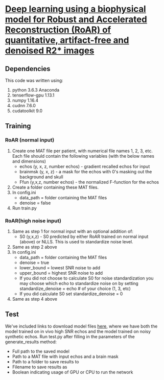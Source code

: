 # [Deep learning using a biophysical model for Robust and Accelerated Reconstruction (RoAR) of quantitative, artifact-free and denoised R2* images](https://arxiv.org/abs/1912.07087)

## Dependencies
This code was written using:

1. python 3.6.3 Anaconda
2. tenserflow-gpu 1.13.1
3. numpy 1.16.4
4. cudnn 7.6.0
5. cudatoolkit 9.0

## Training
### RoAR (normal input)
1. Create one MAT file per patient, with numerical file names 1, 2, 3, etc. Each file should contain the following variables (with the below names and dimensions)
      * echos (y, x, z, number echos) - gradient recalled echos for input
      * brainmsk (y, x, z) - a mask for the echos with 0's masking out the background and skull
      * Ffun (y,x,z, number echos) - the normalized F-function for the echos
2. Create a folder containing these MAT files.
3. In config.ini
      * data_path = folder containing the MAT files
      * denoise = false
4. Run train.py
### RoAR(high noise input)
1. Same as step 1 for normal input with an optional addition of:
      * S0 (y,x,z) - S0 predicted by either RoAR trained on normal input (above) or NLLS. This is used to standardize noise level.
2. Same as step 2 above
3. In config.ini
      * data_path = folder containing the MAT files
      * denoise = true
      * lower_bound = lowest SNR noise to add
      * upper_bound = highest SNR noise to add
      * If you did not choose to calculate S0 for noise standardization you may choose which echo to standardize noise on by setting standardize_denoise = echo # of your choice (1, 3, etc)
      * If you did calculate S0 set standardize_denoise = 0
4. Same as step 4 above

## Test
We've included links to download model files [here](https://www.dropbox.com/sh/qzqx7mv7s3pynb5/AAD4RtoFsExynzUZPLDFyBl9a?dl=0), where we have both the model trained on in vivo high SNR echos and the model trained on noisy synthetic echos. Run test.py after filling in the parameters of the generate_results method:
* Full path to the saved model
* Path to a MAT file with input echos and a brain mask
* Path to a folder to save results to
* Filename to save results as
* Boolean indicating usage of GPU or CPU to run the network
